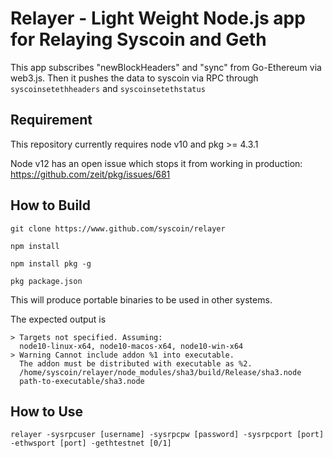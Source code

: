 Relayer - Light Weight Node.js app for Relaying Syscoin and Geth
================================================================

This app subscribes "newBlockHeaders" and "sync" from Go-Ethereum
via web3.js.  Then it pushes the data to syscoin via RPC through
`syscoinsetethheaders` and `syscoinsetethstatus`

Requirement
-----------
This repository currently requires node v10 and pkg >= 4.3.1

Node v12 has an open issue which stops it from working in production: https://github.com/zeit/pkg/issues/681

How to Build
------------
`git clone https://www.github.com/syscoin/relayer`

`npm install`

`npm install pkg -g`

`pkg package.json`

This will produce portable binaries to be used in other systems.

The expected output is
```
> Targets not specified. Assuming:
  node10-linux-x64, node10-macos-x64, node10-win-x64
> Warning Cannot include addon %1 into executable.
  The addon must be distributed with executable as %2.
  /home/syscoin/relayer/node_modules/sha3/build/Release/sha3.node
  path-to-executable/sha3.node
```


How to Use
----------

`relayer -sysrpcuser [username] -sysrpcpw [password] -sysrpcport [port] -ethwsport [port] -gethtestnet [0/1]`

